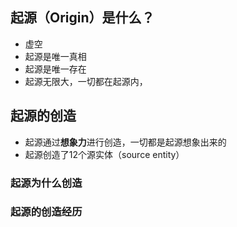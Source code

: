 ## 起源（Origin）是什么？

- 虚空
- 起源是唯一真相
- 起源是唯一存在
- 起源无限大，一切都在起源内，

## 起源的创造

- 起源通过**想象力**进行创造，一切都是起源想象出来的
- 起源创造了12个源实体（source entity）

### 起源为什么创造

### 起源的创造经历
